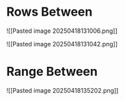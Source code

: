 
# Rows Between

![[Pasted image 20250418131006.png]]

![[Pasted image 20250418131042.png]]

# Range Between

![[Pasted image 20250418135202.png]]
